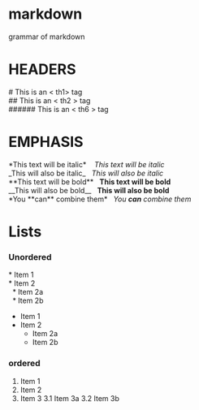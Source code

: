 # markdown
grammar of markdown

# HEADERS
\#  This is an < th1> tag  
\#\#  This is an < th2 > tag  
\#\#\#\#\#\# This is an < th6 > tag  

# EMPHASIS
\*This text will be italic\* &nbsp;&nbsp; 
*This text will be italic*  
\_This will also be italic\_&nbsp;&nbsp;
_This will also be italic_  
\*\*This text will be bold\*\*&nbsp;&nbsp;
**This text will be bold**  
\_\_This will also be bold\_\_&nbsp;&nbsp;
__This will also be bold__  
\*You \*\*can\*\* combine them\*&nbsp;&nbsp;
*You **can** combine them*

# Lists
### Unordered
\* Item 1  
\* Item 2  
&nbsp;&nbsp;\* Item 2a  
&nbsp;&nbsp;\* Item 2b  

* Item 1
* Item 2
  * Item 2a
  * Item 2b

### ordered
1. Item 1
2. Item 2
3. Item 3
  3.1 Item 3a
  3.2 Item 3b
